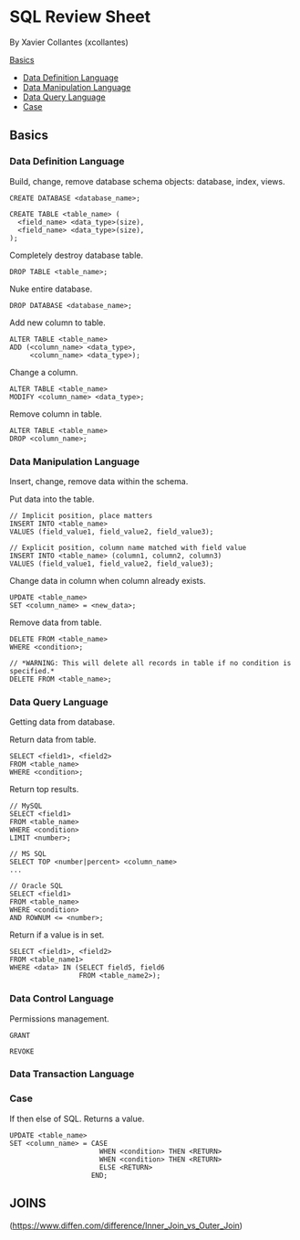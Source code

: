 # SQL Review Sheet
By Xavier Collantes (xcollantes)

[Basics](#Basics)
  - [Data Definition Language](#Data-Definition-Language)
  - [Data Manipulation Language]('#Data-Manipulation-Language')
  - [Data Query Language](#Data-Query-Language)
  - [Case](#Case)

## Basics
### Data Definition Language
Build, change, remove database schema objects: database, index, views.


`CREATE DATABASE <database_name>;`

```
CREATE TABLE <table_name> (
  <field_name> <data_type>(size),
  <field_name> <data_type>(size),
);
```

Completely destroy database table.

```
DROP TABLE <table_name>;
```

Nuke entire database.

```
DROP DATABASE <database_name>;
```

Add new column to table.
```
ALTER TABLE <table_name>
ADD (<column_name> <data_type>,
     <column_name> <data_type>);
```

Change a column.
```
ALTER TABLE <table_name>
MODIFY <column_name> <data_type>;
```

Remove column in table.
```
ALTER TABLE <table_name>
DROP <column_name>;
```


### Data Manipulation Language
Insert, change, remove data within the schema.


Put data into the table.
```
// Implicit position, place matters
INSERT INTO <table_name>
VALUES (field_value1, field_value2, field_value3);

// Explicit position, column name matched with field value
INSERT INTO <table_name> (column1, column2, column3)
VALUES (field_value1, field_value2, field_value3);
```

Change data in column when column already exists.
```
UPDATE <table_name>
SET <column_name> = <new_data>;
```

Remove data from table.
```
DELETE FROM <table_name>
WHERE <condition>;

// *WARNING: This will delete all records in table if no condition is
specified.*
DELETE FROM <table_name>;
```


### Data Query Language
Getting data from database.

Return data from table.
```
SELECT <field1>, <field2>
FROM <table_name>
WHERE <condition>;
```

Return top results.
```
// MySQL
SELECT <field1>
FROM <table_name>
WHERE <condition>
LIMIT <number>;

// MS SQL
SELECT TOP <number|percent> <column_name>
...

// Oracle SQL
SELECT <field1>
FROM <table_name>
WHERE <condition>
AND ROWNUM <= <number>;
```

Return if a value is in set.
```
SELECT <field1>, <field2>
FROM <table_name1>
WHERE <data> IN (SELECT field5, field6
                 FROM <table_name2>);
```




### Data Control Language
Permissions management.
```
GRANT
```

```
REVOKE
```

### Data Transaction Language


### Case
If then else of SQL. Returns a value.
```
UPDATE <table_name>
SET <column_name> = CASE
                      WHEN <condition> THEN <RETURN>
                      WHEN <condition> THEN <RETURN>
                      ELSE <RETURN>
                    END;
```



## JOINS


(https://www.diffen.com/difference/Inner_Join_vs_Outer_Join)




